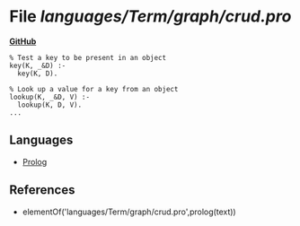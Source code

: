 # File _languages/Term/graph/crud.pro_
**[GitHub](https://github.com/softlang/yas/blob/master/languages/Term/graph/crud.pro)**
```
% Test a key to be present in an object
key(K, _&D) :-
  key(K, D).

% Look up a value for a key from an object
lookup(K, _&D, V) :-
  lookup(K, D, V).
...
```

## Languages
* [Prolog](../languages/Prolog.md)

## References
* elementOf('languages/Term/graph/crud.pro',prolog(text))
